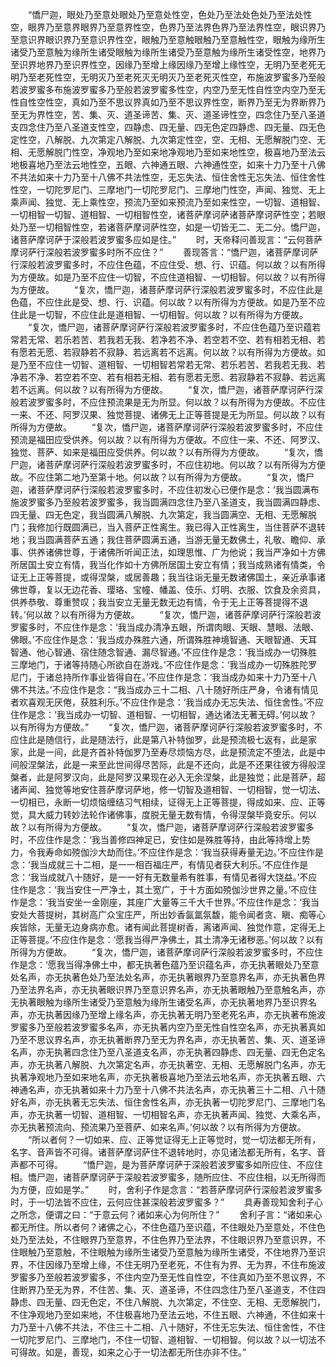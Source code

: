 <!-- { "loadSidebar": true } -->
　　“憍尸迦，眼处乃至意处眼处乃至意处性空，色处乃至法处色处乃至法处性空，眼界乃至意界眼界乃至意界性空，色界乃至法界色界乃至法界性空，眼识界乃至意识界眼识界乃至意识界性空，眼触乃至意触眼触乃至意触性空，眼触为缘所生诸受乃至意触为缘所生诸受眼触为缘所生诸受乃至意触为缘所生诸受性空，地界乃至识界地界乃至识界性空，因缘乃至增上缘因缘乃至增上缘性空，无明乃至老死无明乃至老死性空，无明灭乃至老死灭无明灭乃至老死灭性空，布施波罗蜜多乃至般若波罗蜜多布施波罗蜜多乃至般若波罗蜜多性空，内空乃至无性自性空内空乃至无性自性空性空，真如乃至不思议界真如乃至不思议界性空，断界乃至无为界断界乃至无为界性空，苦、集、灭、道圣谛苦、集、灭、道圣谛性空，四念住乃至八圣道支四念住乃至八圣道支性空，四静虑、四无量、四无色定四静虑、四无量、四无色定性空，八解脱、九次第定八解脱、九次第定性空，空、无相、无愿解脱门空、无相、无愿解脱门性空，净观地乃至如来地净观地乃至如来地性空，极喜地乃至法云地极喜地乃至法云地性空，五眼、六神通五眼、六神通性空，如来十力乃至十八佛不共法如来十力乃至十八佛不共法性空，无忘失法、恒住舍性无忘失法、恒住舍性性空，一切陀罗尼门、三摩地门一切陀罗尼门、三摩地门性空，声闻、独觉、无上乘声闻、独觉、无上乘性空，预流乃至如来预流乃至如来性空，一切智、道相智、一切相智一切智、道相智、一切相智性空，诸菩萨摩诃萨诸菩萨摩诃萨性空；若眼处乃至一切相智性空，若诸菩萨摩诃萨性空，如是一切皆无二、无二分。憍尸迦，诸菩萨摩诃萨于深般若波罗蜜多应如是住。”
　　时，天帝释问善现言：“云何菩萨摩诃萨行深般若波罗蜜多时所不应住？”
　　善现答言：“憍尸迦，诸菩萨摩诃萨行深般若波罗蜜多时，不应住色蕴，不应住受、想、行、识蕴。何以故？以有所得为方便故。如是乃至不应住一切智，不应住道相智、一切相智。何以故？以有所得为方便故。
　　“复次，憍尸迦，诸菩萨摩诃萨行深般若波罗蜜多时，不应住此是色蕴，不应住此是受、想、行、识蕴。何以故？以有所得为方便故。如是乃至不应住此是一切智，不应住此是道相智、一切相智。何以故？以有所得为方便故。
　　“复次，憍尸迦，诸菩萨摩诃萨行深般若波罗蜜多时，不应住色蕴乃至识蕴若常若无常、若乐若苦、若我若无我、若净若不净、若空若不空、若有相若无相、若有愿若无愿、若寂静若不寂静、若远离若不远离。何以故？以有所得为方便故。如是乃至不应住一切智、道相智、一切相智若常若无常、若乐若苦、若我若无我、若净若不净、若空若不空、若有相若无相、若有愿若无愿、若寂静若不寂静、若远离若不远离。何以故？以有所得为方便故。
　　“复次，憍尸迦，诸菩萨摩诃萨行深般若波罗蜜多时，不应住预流果是无为所显。何以故？以有所得为方便故。不应住一来、不还、阿罗汉果、独觉菩提、诸佛无上正等菩提是无为所显。何以故？以有所得为方便故。
　　“复次，憍尸迦，诸菩萨摩诃萨行深般若波罗蜜多时，不应住预流是福田应受供养。何以故？以有所得为方便故。不应住一来、不还、阿罗汉、独觉、菩萨、如来是福田应受供养。何以故？以有所得为方便故。
　　“复次，憍尸迦，诸菩萨摩诃萨行深般若波罗蜜多时，不应住初地。何以故？以有所得为方便故。不应住第二地乃至第十地。何以故？以有所得为方便故。
　　“复次，憍尸迦，诸菩萨摩诃萨行深般若波罗蜜多时，不应住初发心已便作是念：‘我当圆满布施波罗蜜多乃至般若波罗蜜多，我当圆满四念住乃至八圣道支，我当圆满四静虑、四无量、四无色定，我当圆满八解脱、九次第定，我当圆满空、无相、无愿解脱门；我修加行既圆满已，当入菩萨正性离生。我已得入正性离生，当住菩萨不退转地；我当圆满菩萨五通；我住菩萨圆满五通，当游无量无数佛土，礼敬、瞻仰、承事、供养诸佛世尊，于诸佛所听闻正法，如理思惟、广为他说；我当严净如十方佛所居国土安立有情，我当化作如十方佛所居国土安立有情；我当成熟诸有情类，令证无上正等菩提，或得涅槃，或居善趣；我当往诣无量无数诸佛国土，亲近承事诸佛世尊，复以无边花香、璎珞、宝幢、幡盖、伎乐、灯明、衣服、饮食及余资具，供养恭敬、尊重赞叹；我当安立无量无数无边有情，令于无上正等菩提得不退转。’何以故？以有所得为方便故。
　　“复次，憍尸迦，诸菩萨摩诃萨行深般若波罗蜜多时，不应住作是念：‘我当成办清净五眼，所谓肉眼、天眼、慧眼、法眼、佛眼。’不应住作是念：‘我当成办殊胜六通，所谓殊胜神境智通、天眼智通、天耳智通、他心智通、宿住随念智通、漏尽智通。’不应住作是念：‘我当成办一切殊胜三摩地门，于诸等持随心所欲自在游戏。’不应住作是念：‘我当成办一切殊胜陀罗尼门，于诸总持所作事业皆得自在。’不应住作是念：‘我当成办如来十力乃至十八佛不共法。’不应住作是念：“我当成办三十二相、八十随好所庄严身，令诸有情见者欢喜观无厌倦，获胜利乐。’不应住作是念：‘我当成办无忘失法、恒住舍性。’不应住作是念：‘我当成办一切智、道相智、一切相智，通达诸法无著无碍。’何以故？以有所得为方便故。”
　　“复次，憍尸迦，诸菩萨摩诃萨行深般若波罗蜜多时，不应住此是随信行，此是随法行，此是第八补特伽罗，此是预流极七返有，此是家家，此是一间，此是齐首补特伽罗乃至寿尽烦恼方尽，此是预流定不堕法，此是中间般涅槃法，此是一来至此世间得尽苦际，此是不还向，此是不还果往彼方得般涅槃者，此是阿罗汉向，此是阿罗汉果现在必入无余涅槃，此是独觉；此是菩萨，超诸声闻、独觉等地安住菩萨摩诃萨地，修一切智及道相智、一切相智，觉一切法、一切相已，永断一切烦恼缠结习气相续，证得无上正等菩提，得成如来、应、正等觉，具大威力转妙法轮作诸佛事，度脱无量无数有情，令得涅槃毕竟安乐。何以故？以有所得为方便故。
　　“复次，憍尸迦，诸菩萨摩诃萨行深般若波罗蜜多时，不应住作是念：‘我当善修四神足已，安住如是殊胜等持，由此等持增上势力，令我寿命如殑伽沙大劫而住。’不应住作是念：‘我当获得寿量无边。’不应住作是念：‘我当成就三十二相，是一一相百福庄严，有情见者获大利乐。’不应住作是念：‘我当成就八十随好，是一一好有无数量希有胜事，有情见者得大饶益。’不应住作是念：‘我当安住一严净土，其土宽广，于十方面如殑伽沙世界之量。’不应住作是念：‘我当安坐一金刚座，其座广大量等三千大千世界。’不应住作是念：‘我当安处大菩提树，其树高广众宝庄严，所出妙香氤氲氛馥，能令闻者贪、瞋、痴等心疾皆除，无量无边身病亦愈。诸有闻此菩提树香，离诸声闻、独觉作意，定得无上正等菩提。’不应住作是念：‘愿我当得严净佛土，其土清净无诸秽恶。’何以故？以有所得为方便故。
　　“复次，憍尸迦，诸菩萨摩诃萨行深般若波罗蜜多时，不应住作是念：‘愿我当得净佛土中，都无执著色蕴乃至识蕴名声，亦无执著眼处乃至意处名声，亦无执著色处乃至法处名声，亦无执著眼界乃至意界名声，亦无执著色界乃至法界名声，亦无执著眼识界乃至意识界名声，亦无执著眼触乃至意触名声，亦无执著眼触为缘所生诸受乃至意触为缘所生诸受名声，亦无执著地界乃至识界名声，亦无执著因缘乃至增上缘名声，亦无执著无明乃至老死名声，亦无执著布施波罗蜜多乃至般若波罗蜜多名声，亦无执著内空乃至无性自性空名声，亦无执著真如乃至不思议界名声，亦无执著断界乃至无为界名声，亦无执著苦、集、灭、道圣谛名声，亦无执著四念住乃至八圣道支名声，亦无执著四静虑、四无量、四无色定名声，亦无执著八解脱、九次第定名声，亦无执著空、无相、无愿解脱门名声，亦无执著净观地乃至如来地名声，亦无执著极喜地乃至法云地名声，亦无执著五眼、六神通名声，亦无执著如来十力乃至十八佛不共法名声，亦无执著三十二相、八十随好名声，亦无执著无忘失法、恒住舍性名声，亦无执著一切陀罗尼门、三摩地门名声，亦无执著一切智、道相智、一切相智名声，亦无执著声闻、独觉、大乘名声，亦无执著预流向、预流果乃至菩萨、如来名声。’何以故？以有所得为方便故。
　　“所以者何？一切如来、应、正等觉证得无上正等觉时，觉一切法都无所有，名字、音声皆不可得。诸菩萨摩诃萨住不退转地时，亦见诸法都无所有，名字、音声都不可得。
　　“憍尸迦，是为菩萨摩诃萨于深般若波罗蜜多如所应住、不应住相。憍尸迦，诸菩萨摩诃萨于深般若波罗蜜多，随所应住、不应住相，以无所得而为方便，应如是学。”
　　时，舍利子作是念言：“若菩萨摩诃萨行深般若波罗蜜多时，于一切法皆不应住，云何应住甚深般若波罗蜜多？”
　　具寿善现知舍利子心之所念，便谓之曰：“于意云何？诸如来心为何所住？”
　　舍利子言：“诸如来心都无所住。所以者何？诸佛之心，不住色蕴乃至识蕴，不住眼处乃至意处，不住色处乃至法处，不住眼界乃至意界，不住色界乃至法界，不住眼识界乃至意识界，不住眼触乃至意触，不住眼触为缘所生诸受乃至意触为缘所生诸受，不住地界乃至识界，不住因缘乃至增上缘，不住无明乃至老死，不住有为界、无为界，不住布施波罗蜜多乃至般若波罗蜜多，不住内空乃至无性自性空，不住真如乃至不思议界，不住断界乃至无为界，不住苦、集、灭、道圣谛，不住四念住乃至八圣道支，不住四静虑、四无量、四无色定，不住八解脱、九次第定，不住空、无相、无愿解脱门，不住净观地乃至如来地，不住极喜地乃至法云地，不住五眼、六神通，不住如来十力乃至十八佛不共法，不住三十二相、八十随好，不住无忘失法、恒住舍性，不住一切陀罗尼门、三摩地门，不住一切智、道相智、一切相智。何以故？以一切法不可得故。如是，善现，如来之心于一切法都无所住亦非不住。”
